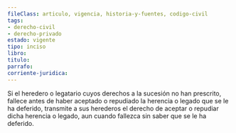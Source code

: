 ```yaml
---
fileClass: articulo, vigencia, historia-y-fuentes, codigo-civil
tags:
- derecho-civil
- derecho-privado
estado: vigente
tipo: inciso
libro:
titulo:
parrafo:
corriente-juridica:
---
```

Si el heredero o legatario cuyos derechos a la sucesión no han prescrito, fallece antes de haber aceptado o repudiado la herencia o legado que se le ha deferido, transmite a sus herederos el derecho de aceptar o repudiar dicha herencia o legado, aun cuando fallezca sin saber que se le ha deferido.